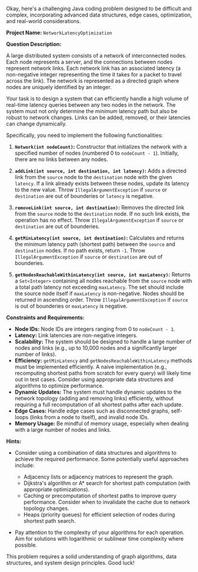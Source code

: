 Okay, here's a challenging Java coding problem designed to be difficult and complex, incorporating advanced data structures, edge cases, optimization, and real-world considerations.

**Project Name:** `NetworkLatencyOptimization`

**Question Description:**

A large distributed system consists of a network of interconnected nodes. Each node represents a server, and the connections between nodes represent network links. Each network link has an associated latency (a non-negative integer representing the time it takes for a packet to travel across the link).  The network is represented as a directed graph where nodes are uniquely identified by an integer.

Your task is to design a system that can efficiently handle a high volume of real-time latency queries between any two nodes in the network.  The system must not only determine the *minimum* latency path but also be robust to network changes. Links can be added, removed, or their latencies can change dynamically.

Specifically, you need to implement the following functionalities:

1.  **`Network(int nodeCount)`:** Constructor that initializes the network with a specified number of nodes (numbered 0 to `nodeCount - 1`). Initially, there are no links between any nodes.

2.  **`addLink(int source, int destination, int latency)`:**  Adds a directed link from the `source` node to the `destination` node with the given `latency`. If a link already exists between these nodes, update its latency to the new value. Throw `IllegalArgumentException` if `source` or `destination` are out of bounderies or `latency` is negative.

3.  **`removeLink(int source, int destination)`:** Removes the directed link from the `source` node to the `destination` node. If no such link exists, the operation has no effect. Throw `IllegalArgumentException` if `source` or `destination` are out of bounderies.

4.  **`getMinLatency(int source, int destination)`:**  Calculates and returns the minimum latency path (shortest path) between the `source` and `destination` nodes. If no path exists, return `-1`. Throw `IllegalArgumentException` if `source` or `destination` are out of bounderies.

5.  **`getNodesReachableWithinLatency(int source, int maxLatency)`:** Returns a `Set<Integer>` containing all nodes reachable from the `source` node with a total path latency not exceeding `maxLatency`. The set should include the source node itself if `maxLatency` is non-negative.  Nodes should be returned in ascending order. Throw `IllegalArgumentException` if `source` is out of bounderies or `maxLatency` is negative.

**Constraints and Requirements:**

*   **Node IDs:** Node IDs are integers ranging from 0 to `nodeCount - 1`.
*   **Latency:** Link latencies are non-negative integers.
*   **Scalability:** The system should be designed to handle a large number of nodes and links (e.g., up to 10,000 nodes and a significantly larger number of links).
*   **Efficiency:** `getMinLatency` and `getNodesReachableWithinLatency` methods must be implemented efficiently. A naive implementation (e.g., recomputing shortest paths from scratch for every query) will likely time out in test cases.  Consider using appropriate data structures and algorithms to optimize performance.
*   **Dynamic Updates:** The system must handle dynamic updates to the network topology (adding and removing links) efficiently, without requiring a full recomputation of all shortest paths after each update.
*   **Edge Cases:** Handle edge cases such as disconnected graphs, self-loops (links from a node to itself), and invalid node IDs.
*   **Memory Usage:** Be mindful of memory usage, especially when dealing with a large number of nodes and links.

**Hints:**

*   Consider using a combination of data structures and algorithms to achieve the required performance. Some potentially useful approaches include:
    *   Adjacency lists or adjacency matrices to represent the graph.
    *   Dijkstra's algorithm or A\* search for shortest path computation (with appropriate optimizations).
    *   Caching or precomputation of shortest paths to improve query performance.  Consider when to invalidate the cache due to network topology changes.
    *   Heaps (priority queues) for efficient selection of nodes during shortest path search.

*   Pay attention to the complexity of your algorithms for each operation. Aim for solutions with logarithmic or sublinear time complexity where possible.

This problem requires a solid understanding of graph algorithms, data structures, and system design principles. Good luck!
